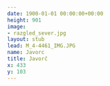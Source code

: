 ```yaml
---
date: 1900-01-01 00:00:00+00:00
height: 901
image:
- razgled_sever.jpg
layout: stub
lead: M_4-4461_IMG.JPG
name: Javorc
title: Javorč
x: 433
y: 103
---
```


